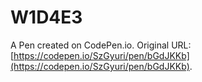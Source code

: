 # W1D4E3

A Pen created on CodePen.io. Original URL: [https://codepen.io/SzGyuri/pen/bGdJKKb](https://codepen.io/SzGyuri/pen/bGdJKKb).


